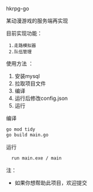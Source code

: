 hkrpg-go

某动漫游戏的服务端再实现

目前实现功能：

     1.走路模拟器
     2.队伍管理


使用方法 ：

1. 安装mysql
2. 拉取项目文件
3. 编译
4. 运行后修改config.json
5. 运行

编译

   ```bash
   go mod tidy
   go build main.go
   ```
运行
```bash
  run main.exe / main
```

注：

* 如果你想帮助此项目，欢迎提交
